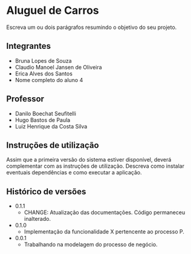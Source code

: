 # Aluguel de Carros

Escreva um ou dois parágrafos resumindo o objetivo do seu projeto.

## Integrantes

* Bruna Lopes de Souza
* Claudio Manoel Jansen de Oliveira
* Erica Alves dos Santos
* Nome completo do aluno 4

## Professor

* Danilo Boechat Seufitelli
* Hugo Bastos de Paula
* Luiz Henrique da Costa Silva

## Instruções de utilização

Assim que a primeira versão do sistema estiver disponível, deverá complementar com as instruções de utilização. Descreva como instalar eventuais dependências e como executar a aplicação.

## Histórico de versões

* 0.1.1
    * CHANGE: Atualização das documentações. Código permaneceu inalterado.
* 0.1.0
    * Implementação da funcionalidade X pertencente ao processo P.
* 0.0.1
    * Trabalhando na modelagem do processo de negócio.

